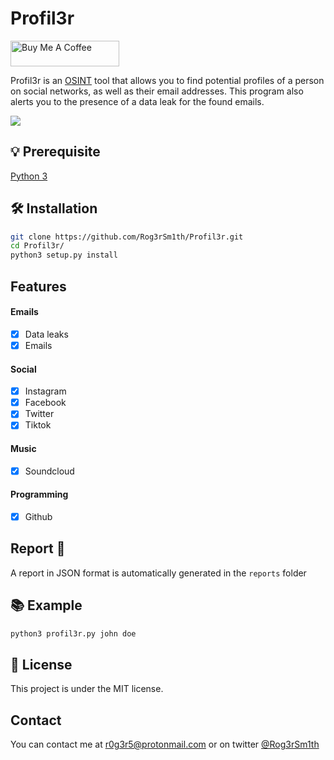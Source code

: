 # Profil3r

<a href="https://www.buymeacoffee.com/givocefo" target="_blank"><img src="https://cdn.buymeacoffee.com/buttons/default-orange.png" alt="Buy Me A Coffee" height="41" width="174"></a>

Profil3r is an [OSINT](https://en.wikipedia.org/wiki/Open-source_intelligence) tool that allows you to find potential profiles of a person on social networks, as well as their email addresses. This program also alerts you to the presence of a data leak for the found emails.

![](https://i.imgur.com/iapaJsk.gif)
## 💡 Prerequisite
[Python 3](https://www.python.org/)

## 🛠️ Installation
```bash
git clone https://github.com/Rog3rSm1th/Profil3r.git
cd Profil3r/
python3 setup.py install
```
## Features

#### Emails 
- [x] Data leaks
- [x] Emails

#### Social
- [x] Instagram
- [x] Facebook
- [x] Twitter
- [x] Tiktok

#### Music

- [x] Soundcloud

#### Programming

- [x] Github

## Report 📖

A report in JSON format is automatically generated in the `reports` folder

## 📚 Example

```bash
python3 profil3r.py john doe
```

## 📝 License

This project is under the MIT license.

## Contact 

You can contact me at r0g3r5@protonmail.com or on twitter [@Rog3rSm1th](https://twitter.com/Rog3rSm1th)
